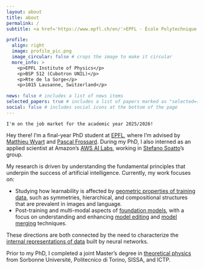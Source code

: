 ```yaml
---
layout: about
title: about
permalink: /
subtitle: <a href='https://www.epfl.ch/en/'>EPFL - École Polytechnique Fédérale de Lausanne</a>

profile:
  align: right
  image: profile_pic.png
  image_circular: false # crops the image to make it circular
  more_info: >
    <p>EPFL Institute of Physics</p>
    <p>BSP 512 (Cubotron UNIL)</p>
    <p>Rte de la Sorge</p>
    <p>1015 Lausanne, Switzerland</p>

news: false # includes a list of news items
selected_papers: true # includes a list of papers marked as "selected={true}"
social: false # includes social icons at the bottom of the page
---
```


`I'm on the job market for the academic year 2025/2026!`

Hey there! I’m a final-year PhD student at [EPFL](https://www.epfl.ch/en/), where I’m advised by [Matthieu Wyart](https://physics-astronomy.jhu.edu/directory/matthieu-wyart/) and [Pascal Frossard](https://www.epfl.ch/labs/lts4/people/people-current/frossard/). During my PhD, I also interned as an applied scientist at Amazon’s [AWS AI Labs](https://aws.amazon.com/), working in [Stefano Soatto](https://www.amazon.science/author/stefano-soatto)’s group.

My research is driven by understanding the fundamental principles that underpin the success of artificial intelligence. Currently, my work focuses on:
- Studying how learnability is affected by [geometric properties of training data](#), such as symmetries, hierarchical, and compositional structures that are prevalent in images and language.
- Post-training and multi-modal aspects of [foundation models](#), with a focus on understanding and enhancing [model editing](#) and [model merging](#) techniques.

These directions are both connected by the need to characterize the [internal representations of data](#) built by neural networks.

Prior to my PhD, I completed a joint Master’s degree in [theoretical physics](#) from Sorbonne Université, Politecnico di Torino, SISSA, and ICTP.
